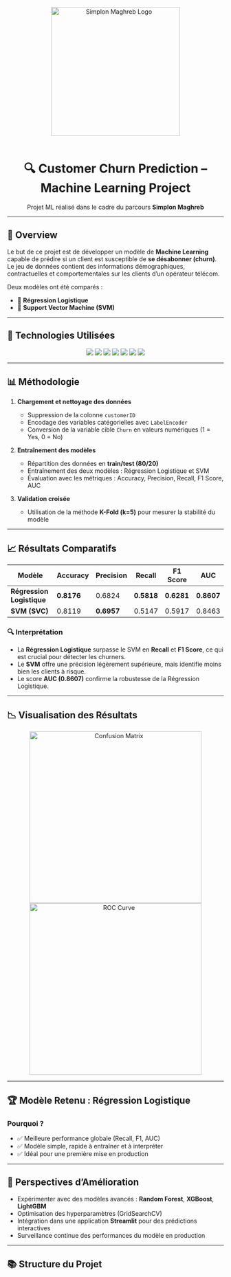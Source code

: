 <div align="center">
  <img src="https://www.simplon.ma/images/Simplon_Maghreb_Rouge.png" alt="Simplon Maghreb Logo" width="300" />
  <br /><br />
  <h1>🔍 Customer Churn Prediction – Machine Learning Project</h1>
  <p>Projet ML réalisé dans le cadre du parcours <strong>Simplon Maghreb</strong></p>
</div>

---

## 🧠 Overview

Le but de ce projet est de développer un modèle de **Machine Learning** capable de prédire si un client est susceptible de **se désabonner (churn)**.  
Le jeu de données contient des informations démographiques, contractuelles et comportementales sur les clients d’un opérateur télécom.

Deux modèles ont été comparés :

- 🔹 **Régression Logistique**
- 🔹 **Support Vector Machine (SVM)**

---

## 🧰 Technologies Utilisées

<p align="center">
  <img src="https://img.shields.io/badge/-Python-3776AB?style=for-the-badge&logo=python&logoColor=white"/>
  <img src="https://img.shields.io/badge/-Pandas-150458?style=for-the-badge&logo=pandas&logoColor=white"/>
  <img src="https://img.shields.io/badge/-NumPy-013243?style=for-the-badge&logo=numpy&logoColor=white"/>
  <img src="https://img.shields.io/badge/-Scikit--Learn-F7931E?style=for-the-badge&logo=scikitlearn&logoColor=white"/>
  <img src="https://img.shields.io/badge/-Matplotlib-11557C?style=for-the-badge&logo=plotly&logoColor=white"/>
  <img src="https://img.shields.io/badge/-Seaborn-4C9F70?style=for-the-badge&logoColor=white"/>
  <img src="https://img.shields.io/badge/-Jupyter-F37626?style=for-the-badge&logo=jupyter&logoColor=white"/>
</p>

---

## 📊 Méthodologie

1. **Chargement et nettoyage des données**
   - Suppression de la colonne `customerID`
   - Encodage des variables catégorielles avec `LabelEncoder`
   - Conversion de la variable cible `Churn` en valeurs numériques (1 = Yes, 0 = No)

2. **Entraînement des modèles**
   - Répartition des données en **train/test (80/20)**
   - Entraînement des deux modèles : Régression Logistique et SVM
   - Évaluation avec les métriques : Accuracy, Precision, Recall, F1 Score, AUC

3. **Validation croisée**
   - Utilisation de la méthode **K-Fold (k=5)** pour mesurer la stabilité du modèle

---

## 📈 Résultats Comparatifs

| Modèle                | Accuracy | Precision | Recall | F1 Score | AUC   |
|-----------------------|-----------|------------|---------|-----------|--------|
| **Régression Logistique** | **0.8176** | 0.6824     | **0.5818** | **0.6281** | **0.8607** |
| **SVM (SVC)**         | 0.8119     | **0.6957** | 0.5147  | 0.5917   | 0.8463 |

### 🔍 Interprétation
- La **Régression Logistique** surpasse le SVM en **Recall** et **F1 Score**, ce qui est crucial pour détecter les churners.  
- Le **SVM** offre une précision légèrement supérieure, mais identifie moins bien les clients à risque.  
- Le score **AUC (0.8607)** confirme la robustesse de la Régression Logistique.

---

## 📉 Visualisation des Résultats

<p align="center">
  <img src="images/confusion_matrix.png" width="400" alt="Confusion Matrix"/>
  <img src="images/roc_curve.png" width="400" alt="ROC Curve"/>
</p>

---

## 🏆 Modèle Retenu : Régression Logistique

### Pourquoi ?
- ✅ Meilleure performance globale (Recall, F1, AUC)  
- ✅ Modèle simple, rapide à entraîner et à interpréter  
- ✅ Idéal pour une première mise en production  

---

## 🚀 Perspectives d’Amélioration

- Expérimenter avec des modèles avancés : **Random Forest**, **XGBoost**, **LightGBM**  
- Optimisation des hyperparamètres (GridSearchCV)  
- Intégration dans une application **Streamlit** pour des prédictions interactives  
- Surveillance continue des performances du modèle en production  

---

## 📚 Structure du Projet

